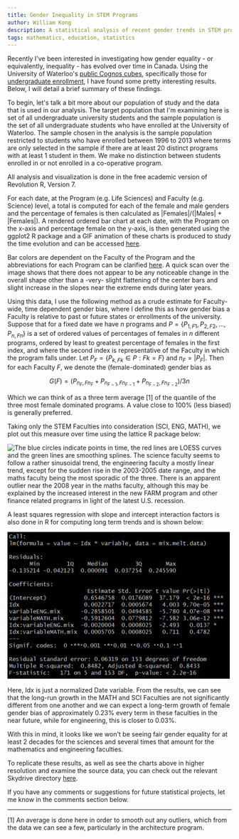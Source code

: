 ```yaml
---
title: Gender Inequality in STEM Programs
author: William Kong
description: A statistical analysis of recent gender trends in STEM programs at the University of Waterloo.
tags: mathematics, education, statistics
---
```


Recently I\'ve been interested in investigating how gender equality - or equivalently, inequality - has evolved over time in Canada. Using the University of Waterloo\'s [public Cognos cubes](https://uwaterloo.ca/institutional-analysis-planning/university-data-and-statistics/student-data/student-registration), specifically those for [undergraduate enrollment](http://iapr2.uwaterloo.ca/cognos74/cgi-bin/ppdscgi.exe?/cognos74/cgi-bin/ppdscgi.exe?BZ=1AAABOnf3y6EABEwU6VFChpEieOi2A0NKmTNp5mZU5egTJGXCkJljQkiUHmRgwIjZ3d8GCRIk_2p21_ff3OvKLBxZkaBSREqTEjByBKHaghMiQZwMKfrMSJAhVZhQyfrZueHsmgGzr0zMPzH1I7YrpzaSSTQgIfUc67CvyVuHWo7GlHGb0cwfVMrIaTP3XkPhreEU3pq7mTjE9DIjGDCJZxoC~gE=), I have found some pretty interesting results. Below, I will detail a brief summary of these findings.

To begin, let\'s talk a bit more about our population of study and the data that is used in our analysis. The target population that I\'m examining here is set of all undergraduate university students and the sample population is the set of all undergraduate students who have enrolled at the University of Waterloo. The sample chosen in the analysis is the sample population restricted to students who have enrolled between 1996 to 2013 where terms are only selected in the sample if there are at least 20 distinct programs with at least 1 student in them. We make no distinction between students enrolled in or not enrolled in a co-operative program.

All analysis and visualization is done in the free academic version of Revolution R, Version 7.

For each date, at the Program \(e.g\. Life Sciences\) and Faculty \(e.g\. Science\) level, a total is computed for each of the female and male genders and the percentage of females is then calculated as |Females|/\(|Males| + |Females|\). A rendered ordered bar chart at each date, with the Program on the x-axis and percentage female on the y-axis, is then generated using the ggplot2 R package and a GIF animation of these charts is produced to study the time evolution and can be accessed [here](http://1drv.ms/1miu1or). 

Bar colors are dependent on the Faculty of the Program and the abbreviations for each Program can be clarified [here](https://uwaterloo.ca/institutional-analysis-planning/university-data-and-statistics/glossaries/code-lookups). A quick scan over the image shows that there does not appear to be any noticeable change in the overall shape other than a -very- slight flattening of the center bars and slight increase in the slopes near the extreme ends during later years.

Using this data, I use the following method as a crude estimate for Faculty-wide, time dependent gender bias, where I define this as how gender bias a Faculty is relative to past or future states or enrollments of the university. Suppose that for a fixed date we have $n$ programs and $P=\{P_{1,F1}, P_{2,F2}, ..., P_{n,Fn}\}$ is a set of ordered values of percentages of females in $n$ different programs, ordered by least to greatest percentage of females in the first index, and where the second index is representative of the Faculty in which the program falls under. Let $P_{F}=\{P_{k,Fk} \in P: Fk = F\}$ and $n_{F} = | P_{F} |$. Then for each Faculty $F$, we denote the \(female-dominated\) gender bias as

$$G(F)= (P_{n_{F},Fn_{F}}+P_{n_{F-1},Fn_{F-1}}+P_{n_{F-2},Fn_{F-2}}) / 3n$$

Which we can think of as a three term average [1] of the quantile of the three most female dominated programs. A value close to 100% \(less biased\) is generally preferred.

Taking only the STEM Faculties into consideration \(SCI, ENG, MATH\), we plot out this measure over time using the lattice R package below:

![The blue circles indicate points in time, the red lines are LOESS curves and the green lines are smoothing splines. The science faculty seems to follow a rather sinusoidal trend, the engineering faculty a mostly linear trend, except for the sudden rise in the 2003-2005 date range, and the maths faculty being the most sporadic of the three. There is an apparent outlier near the 2008 year in the maths faculty, although this may be explained by the increased interest in the new FARM program and other finance related programs in light of the latest U.S. recession.](/files/stem_2.jpeg)

A least squares regression with slope and intercept interaction factors is also done in R for computing long term trends and is shown below:

![](/files/stem_3.jpg)

Here, Idx is just a normalized Date variable. From the results, we can see that the long-run growth in the MATH and SCI Faculties are not significantly different from one another and we can expect a long-term growth of female gender bias of approximately 0.23% every term in these faculties in the near future, while for engineering, this is closer to 0.03%.

With this in mind, it looks like we won\'t be seeing fair gender equality for at least 2 decades for the sciences and several times that amount for the mathematics and engineering faculties.

To replicate these results, as well as see the charts above in higher resolution and examine the source data, you can check out the relevant Skydrive directory [here](http://1drv.ms/1fxQWxF).

If you have any comments or suggestions for future statistical projects, let me know in the comments section below.

---

[1] An average is done here in order to smooth out any outliers, which from the data we can see a few, particularly in the architecture program.